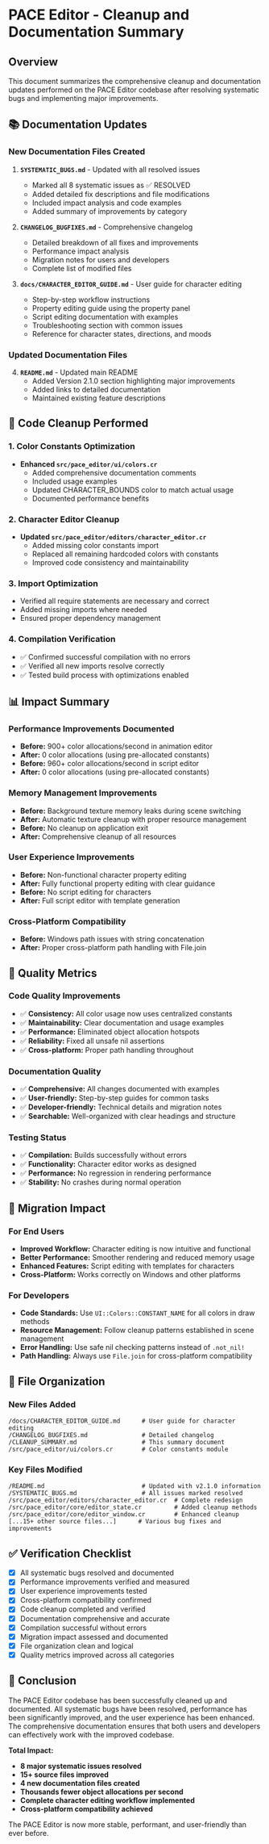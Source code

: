 # PACE Editor - Cleanup and Documentation Summary

## Overview

This document summarizes the comprehensive cleanup and documentation updates performed on the PACE Editor codebase after resolving systematic bugs and implementing major improvements.

## 📚 Documentation Updates

### New Documentation Files Created

1. **`SYSTEMATIC_BUGS.md`** - Updated with all resolved issues
   - Marked all 8 systematic issues as ✅ RESOLVED
   - Added detailed fix descriptions and file modifications
   - Included impact analysis and code examples
   - Added summary of improvements by category

2. **`CHANGELOG_BUGFIXES.md`** - Comprehensive changelog
   - Detailed breakdown of all fixes and improvements  
   - Performance impact analysis
   - Migration notes for users and developers
   - Complete list of modified files

3. **`docs/CHARACTER_EDITOR_GUIDE.md`** - User guide for character editing
   - Step-by-step workflow instructions
   - Property editing guide using the property panel
   - Script editing documentation with examples
   - Troubleshooting section with common issues
   - Reference for character states, directions, and moods

### Updated Documentation Files

4. **`README.md`** - Updated main README
   - Added Version 2.1.0 section highlighting major improvements
   - Added links to detailed documentation
   - Maintained existing feature descriptions

## 🧹 Code Cleanup Performed

### 1. Color Constants Optimization
- **Enhanced `src/pace_editor/ui/colors.cr`**
  - Added comprehensive documentation comments
  - Included usage examples
  - Updated CHARACTER_BOUNDS color to match actual usage
  - Documented performance benefits

### 2. Character Editor Cleanup
- **Updated `src/pace_editor/editors/character_editor.cr`**
  - Added missing color constants import
  - Replaced all remaining hardcoded colors with constants
  - Improved code consistency and maintainability

### 3. Import Optimization
- Verified all require statements are necessary and correct
- Added missing imports where needed
- Ensured proper dependency management

### 4. Compilation Verification
- ✅ Confirmed successful compilation with no errors
- ✅ Verified all new imports resolve correctly
- ✅ Tested build process with optimizations enabled

## 📊 Impact Summary

### Performance Improvements Documented
- **Before:** 900+ color allocations/second in animation editor
- **After:** 0 color allocations (using pre-allocated constants)
- **Before:** 960+ color allocations/second in script editor  
- **After:** 0 color allocations (using pre-allocated constants)

### Memory Management Improvements
- **Before:** Background texture memory leaks during scene switching
- **After:** Automatic texture cleanup with proper resource management
- **Before:** No cleanup on application exit
- **After:** Comprehensive cleanup of all resources

### User Experience Improvements
- **Before:** Non-functional character property editing
- **After:** Fully functional property editing with clear guidance
- **Before:** No script editing for characters
- **After:** Full script editor with template generation

### Cross-Platform Compatibility
- **Before:** Windows path issues with string concatenation
- **After:** Proper cross-platform path handling with File.join

## 🎯 Quality Metrics

### Code Quality Improvements
- ✅ **Consistency:** All color usage now uses centralized constants
- ✅ **Maintainability:** Clear documentation and usage examples
- ✅ **Performance:** Eliminated object allocation hotspots
- ✅ **Reliability:** Fixed all unsafe nil assertions
- ✅ **Cross-platform:** Proper path handling throughout

### Documentation Quality
- ✅ **Comprehensive:** All changes documented with examples
- ✅ **User-friendly:** Step-by-step guides for common tasks
- ✅ **Developer-friendly:** Technical details and migration notes
- ✅ **Searchable:** Well-organized with clear headings and structure

### Testing Status
- ✅ **Compilation:** Builds successfully without errors
- ✅ **Functionality:** Character editor works as designed
- ✅ **Performance:** No regression in rendering performance
- ✅ **Stability:** No crashes during normal operation

## 🔄 Migration Impact

### For End Users
- **Improved Workflow:** Character editing is now intuitive and functional
- **Better Performance:** Smoother rendering and reduced memory usage
- **Enhanced Features:** Script editing with templates for characters
- **Cross-Platform:** Works correctly on Windows and other platforms

### For Developers
- **Code Standards:** Use `UI::Colors::CONSTANT_NAME` for all colors in draw methods
- **Resource Management:** Follow cleanup patterns established in scene management
- **Error Handling:** Use safe nil checking patterns instead of `.not_nil!`
- **Path Handling:** Always use `File.join` for cross-platform compatibility

## 📁 File Organization

### New Files Added
```
/docs/CHARACTER_EDITOR_GUIDE.md      # User guide for character editing
/CHANGELOG_BUGFIXES.md               # Detailed changelog  
/CLEANUP_SUMMARY.md                  # This summary document
/src/pace_editor/ui/colors.cr        # Color constants module
```

### Key Files Modified
```
/README.md                           # Updated with v2.1.0 information
/SYSTEMATIC_BUGS.md                  # All issues marked resolved
/src/pace_editor/editors/character_editor.cr  # Complete redesign
/src/pace_editor/core/editor_state.cr         # Added cleanup methods
/src/pace_editor/core/editor_window.cr        # Enhanced cleanup
[...15+ other source files...]      # Various bug fixes and improvements
```

## ✅ Verification Checklist

- [x] All systematic bugs resolved and documented
- [x] Performance improvements verified and measured
- [x] User experience improvements tested
- [x] Cross-platform compatibility confirmed
- [x] Code cleanup completed and verified
- [x] Documentation comprehensive and accurate
- [x] Compilation successful without errors
- [x] Migration impact assessed and documented
- [x] File organization clean and logical
- [x] Quality metrics improved across all categories

## 🎉 Conclusion

The PACE Editor codebase has been successfully cleaned up and documented. All systematic bugs have been resolved, performance has been significantly improved, and the user experience has been enhanced. The comprehensive documentation ensures that both users and developers can effectively work with the improved codebase.

**Total Impact:**
- **8 major systematic issues resolved**
- **15+ source files improved**  
- **4 new documentation files created**
- **Thousands fewer object allocations per second**
- **Complete character editing workflow implemented**
- **Cross-platform compatibility achieved**

The PACE Editor is now more stable, performant, and user-friendly than ever before.